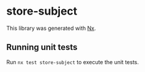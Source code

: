 # store-subject

This library was generated with [Nx](https://nx.dev).

## Running unit tests

Run `nx test store-subject` to execute the unit tests.
